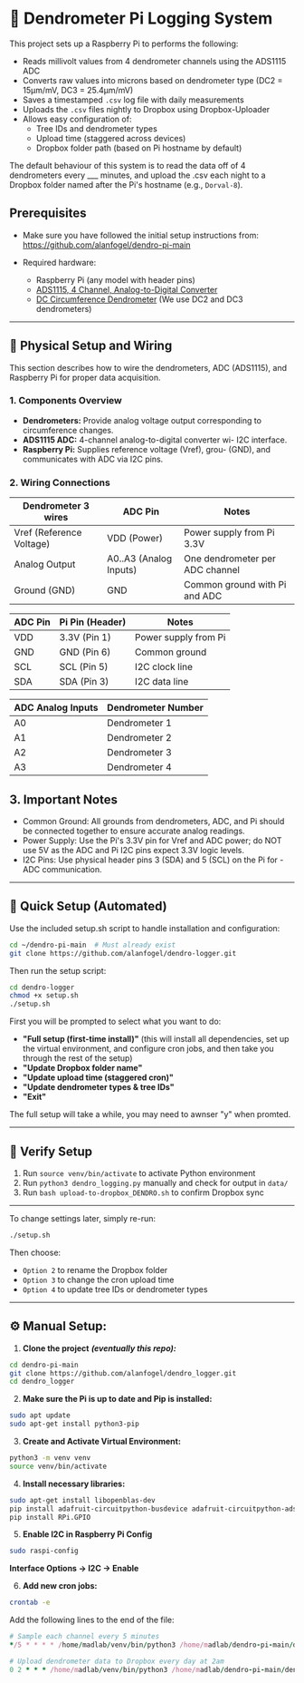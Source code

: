 # 🌲 Dendrometer Pi Logging System
This project sets up a Raspberry Pi to performs the following:
- Reads millivolt values from 4 dendrometer channels using the ADS1115 ADC
- Converts raw values into microns based on dendrometer type (DC2 = 15μm/mV, DC3 = 25.4μm/mV)
- Saves a timestamped `.csv` log file with daily measurements
- Uploads the `.csv` files nightly to Dropbox using Dropbox-Uploader
- Allows easy configuration of:
  - Tree IDs and dendrometer types
  - Upload time (staggered across devices)
  - Dropbox folder path (based on Pi hostname by default)


The default behaviour of this system is to read the data off of 4 dendrometers every ___ minutes, and upload the .csv each night to a Dropbox folder named after the Pi's hostname (e.g., `Dorval-8`).

## Prerequisites
- Make sure you have followed the initial setup instructions from: https://github.com/alanfogel/dendro-pi-main

- Required hardware:
  - Raspberry Pi (any model with header pins)
  - [ADS1115, 4 Channel, Analog-to-Digital Converter](https://www.amazon.ca/SHILLEHTEK-Pre-Soldered-Converter-Programmable-Amplifier/dp/B0BXWJFCVJ?crid=1CJPAOBIIR80S&dib=eyJ2IjoiMSJ9.-aNjWfj4Qr19a01sv7QCggrRyNp5npRY6TFrwslaoLfHGGvvQfMXEr_H6reD-_2YF5ZDlJXgSnJ4DeqqEoPutoKFToyQba1FtvKSEwhYBO-OzCcA4Jkw14FLoL0Z5t1kbQOelaFC1N_06X2y-Y3qAFzYswU18eXQ1oqlKVdepoHYyNc42O6cVdXAQewmvQNJY1nirrKtoYRS1e-XxCtozQa5ZpkCZ0vnu0pOw41gM0Xqj0hEGqJIDQkp8cXSSPXQBK9bLTiBQWOJ2qAyMBfDiqdeA5dVYNtOM31thIAZroY.Goudm8lI-JTL3kyv9SUTtiFwdPjqmX0uuDdqsH9FFHY&dib_tag=se&keywords=I2C+Sensor+adc&qid=1718218426&sprefix=i2c+sensor+adc%2Caps%2C118&sr=8-7)
  - [DC Circumference Dendrometer](https://ecomatik.de/en/products/growth-and-plant-water-status-dendrometer/circumference-dc/) (We use DC2 and DC3 dendrometers)

---
## 🔌 Physical Setup and Wiring

This section describes how to wire the dendrometers, ADC (ADS1115), and Raspberry Pi for proper data acquisition.
### 1. Components Overview
- **Dendrometers:** Provide analog voltage output corresponding to circumference changes.
- **ADS1115 ADC:** 4-channel analog-to-digital converter wi- I2C interface.
- **Raspberry Pi:** Supplies reference voltage (Vref), grou- (GND), and communicates with ADC via I2C pins.

### 2. Wiring Connections
| Dendrometer 3 wires          | ADC Pin                |    Notes                        |
| ------------------------ | -------------------- | ----------------------------- |
| Vref (Reference Voltage) | VDD (Power)            | Power supply from Pi 3.3V       |
| Analog Output            | A0..A3 (Analog Inputs) | One dendrometer per ADC channel |
| Ground (GND)             | GND                    | Common ground with Pi and ADC   |

| ADC Pin | Pi Pin (Header)      | Notes                                |
| ------- | -------------------- | ------------------------------------ |
| VDD     | 3.3V (Pin 1)         | Power supply from Pi                 |
| GND     | GND (Pin 6)          | Common ground                        |
| SCL     | SCL (Pin 5)          | I2C clock line                       |
| SDA     | SDA (Pin 3)          | I2C data line                        |

| ADC Analog Inputs    | Dendrometer Number      |
| -------------------- | -------------------- | 
| A0   | Dendrometer  1 |
| A1   | Dendrometer  2 |
| A2   | Dendrometer  3 |
| A3   | Dendrometer  4 |

## 3. Important Notes

- Common Ground: All grounds from dendrometers, ADC, and Pi should be connected together to ensure accurate analog readings.
- Power Supply: Use the Pi's 3.3V pin for Vref and ADC power; do NOT use 5V as the ADC and Pi I2C pins expect 3.3V logic levels.
- I2C Pins: Use physical header pins 3 (SDA) and 5 (SCL) on the Pi for - ADC communication.


---
## 🚀 Quick Setup (Automated)

Use the included setup.sh script to handle installation and configuration:
```bash
cd ~/dendro-pi-main  # Must already exist
git clone https://github.com/alanfogel/dendro-logger.git
```

Then run the setup script:
```bash
cd dendro-logger
chmod +x setup.sh
./setup.sh
```

First you will be prompted to select what you want to do:
- **"Full setup (first-time install)"** (this will install all dependencies, set up the virtual environment, and configure cron jobs, and then take you through the rest of the setup)
- **"Update Dropbox folder name"**
- **"Update upload time (staggered cron)"**
- **"Update dendrometer types & tree IDs"**
- **"Exit"**

The full setup will take a while, you may need to awnser "y" when promted.

---
## 🧪 Verify Setup
1. Run `source venv/bin/activate` to activate Python environment
2. Run `python3 dendro_logging.py` manually and check for output in `data/`
3. Run `bash upload-to-dropbox_DENDRO.sh` to confirm Dropbox sync

---
To change settings later, simply re-run:

```bash
./setup.sh
```

Then choose:
- `Option 2` to rename the Dropbox folder
- `Option 3` to change the cron upload time
- `Option 4` to update tree IDs or dendrometer types
---

## ⚙️ Manual Setup:
1. **Clone the project** ***(eventually this repo):***
````bash
cd dendro-pi-main
git clone https://github.com/alanfogel/dendro_logger.git
cd dendro_logger
````

2. **Make sure the Pi is up to date and Pip is installed:**
```bash
sudo apt update
sudo apt-get install python3-pip
```

3. **Create and Activate Virtual Environment:**
```bash
python3 -m venv venv
source venv/bin/activate
```

4. **Install necessary libraries:**
```bash
sudo apt-get install libopenblas-dev
pip install adafruit-circuitpython-busdevice adafruit-circuitpython-ads1x15 numpy
pip install RPi.GPIO
```

5. **Enable I2C in Raspberry Pi Config**
```bash
sudo raspi-config
```
**Interface Options → I2C → Enable**

6. **Add new cron jobs:**
```bash
crontab -e
```
Add the following lines to the end of the file:
```ruby
# Sample each channel every 5 minutes
*/5 * * * * /home/madlab/venv/bin/python3 /home/madlab/dendro-pi-main/dendro-logger/dendro_logging.py 

# Upload dendrometer data to Dropbox every day at 2am
0 2 * * * /home/madlab/venv/bin/python3 /home/madlab/dendro-pi-main/dendro-logger/upload-to-dropbox_DENDRO.sh
````




